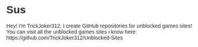 <!DOCTYPE html>
<html>
	<head>
		<title>TrickJoker312.Github.io</title>
		<meta name="viewport" content="width=device-width, initial-scale=1.0">
		<meta name="description" content="The main source for all things me!">
		<meta name="keywords" content="html site">
		<style>
			h1 {
				font-family: Arial, sans-serif;
				color: #2f2d2d;
				text-align: default;
			}
			p {
				font-family: Arial, sans-serif;
				font-size: 14px;
				text-align: default;
				color: #2f2d2d;
			}
		</style>
	</head>
	<body>
		<h1>Sus</h1>
		<p>Hey! I'm TrickJoker312. I create GitHub repositories for unblocked games sites! You can visit all the unblocked games sites i know here: https://github.com/TrickJoker312/Unblocked-Sites</p>
	</body>
</html>
